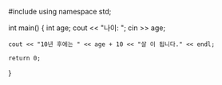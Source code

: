 #include <iostream>
using namespace std;

int main()
{
	int age;
	cout << "나이: ";
	cin >> age;

	cout << "10년 후에는 " << age + 10 << "살 이 됩니다." << endl;
	
	return 0;
}